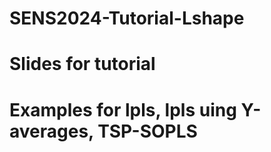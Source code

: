 # SENS2024-Tutorial-Lshape
# Slides for tutorial
# Examples for lpls, lpls uing Y-averages, TSP-SOPLS
